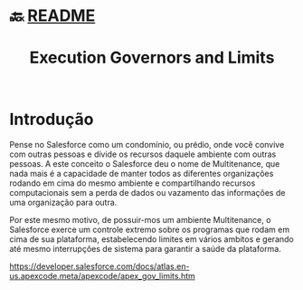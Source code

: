 # :back: [README](../../README.md#salesforce)

<h1 align="center">
    Execution Governors and Limits
</h1> 

<br>

# Introdução
Pense no Salesforce como um condomínio, ou prédio, onde você convive com outras pessoas e dívide os recursos daquele ambiente com outras pessoas. A este conceito o Salesforce deu o nome de Multitenance, que nada mais é a capacidade de manter todos as diferentes organizações rodando em cima do mesmo ambiente e compartilhando recursos computacionais sem a perda de dados ou vazamento das informações de uma organização para outra.

Por este mesmo motivo, de possuir-mos um ambiente Multitenance, o Salesforce exerce um controle extremo sobre os programas que rodam em cima de sua plataforma, estabelecendo limites em vários ambitos e gerando até mesmo interrupções de sistema para garantir a saúde da plataforma. 

https://developer.salesforce.com/docs/atlas.en-us.apexcode.meta/apexcode/apex_gov_limits.htm

